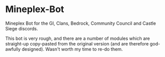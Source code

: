 # Mineplex-Bot
Mineplex Bot for the GI, Clans, Bedrock, Community Council and Castle Siege discords.

This bot is very rough, and there are a number of modules which are straight-up copy-pasted from the original version (and are therefore god-awfully designed). Wasn't worth my time to re-do them.
